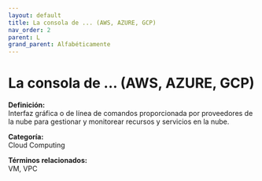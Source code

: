 ```yaml
---
layout: default
title: La consola de ... (AWS, AZURE, GCP)
nav_order: 2
parent: L
grand_parent: Alfabéticamente
---
```


# La consola de ... (AWS, AZURE, GCP)

**Definición:**  
Interfaz gráfica o de línea de comandos proporcionada por proveedores de la nube para gestionar y monitorear recursos y servicios en la nube.

**Categoría:**  
Cloud Computing  

  


**Términos relacionados:**  
VM, VPC
